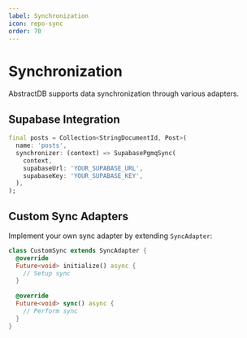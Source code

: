 ```yaml
---
label: Synchronization
icon: repo-sync
order: 70
---
```


# Synchronization

AbstractDB supports data synchronization through various adapters.

## Supabase Integration

```dart
final posts = Collection<StringDocumentId, Post>(
  name: 'posts',
  synchronizer: (context) => SupabasePgmqSync(
    context,
    supabaseUrl: 'YOUR_SUPABASE_URL',
    supabaseKey: 'YOUR_SUPABASE_KEY',
  ),
);
```

## Custom Sync Adapters

Implement your own sync adapter by extending `SyncAdapter`:

```dart
class CustomSync extends SyncAdapter {
  @override
  Future<void> initialize() async {
    // Setup sync
  }
  
  @override
  Future<void> sync() async {
    // Perform sync
  }
}
```